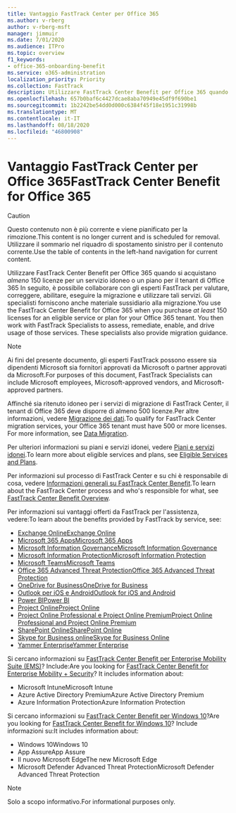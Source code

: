 ```yaml
---
title: Vantaggio FastTrack Center per Office 365
ms.author: v-rberg
author: v-rberg-msft
manager: jimmuir
ms.date: 7/01/2020
ms.audience: ITPro
ms.topic: overview
f1_keywords:
- office-365-onboarding-benefit
ms.service: o365-administration
localization_priority: Priority
ms.collection: FastTrack
description: Utilizzare FastTrack Center Benefit per Office 365 quando si acquistano almeno 150 licenze per un servizio idoneo o un piano per il tenant di Office 365 In seguito, è possibile collaborare con gli esperti FastTrack per valutare, correggere, abilitare, eseguire la migrazione e utilizzare tali servizi. Gli specialisti forniscono anche materiale sussidiario alla migrazione.
ms.openlocfilehash: 657b0baf6c4427dcae8aba70949e45df9f690be1
ms.sourcegitcommit: 1b2242be54dd0d000c6384f45f18e1951c31998b
ms.translationtype: MT
ms.contentlocale: it-IT
ms.lasthandoff: 08/18/2020
ms.locfileid: "46800908"
---
```

# <a name="fasttrack-center-benefit-for-office-365"></a><span data-ttu-id="d2a90-105">Vantaggio FastTrack Center per Office 365</span><span class="sxs-lookup"><span data-stu-id="d2a90-105">FastTrack Center Benefit for Office 365</span></span>

> [!CAUTION]
> <span data-ttu-id="d2a90-106">Questo contenuto non è più corrente e viene pianificato per la rimozione.</span><span class="sxs-lookup"><span data-stu-id="d2a90-106">This content is no longer current and is scheduled for removal.</span></span> <span data-ttu-id="d2a90-107">Utilizzare il sommario nel riquadro di spostamento sinistro per il contenuto corrente.</span><span class="sxs-lookup"><span data-stu-id="d2a90-107">Use the table of contents in the left-hand navigation for current content.</span></span>

<span data-ttu-id="d2a90-p103">Utilizzare FastTrack Center Benefit per Office 365 quando si acquistano *almeno* 150 licenze per un servizio idoneo o un piano per il tenant di Office 365 In seguito, è possibile collaborare con gli esperti FastTrack per valutare, correggere, abilitare, eseguire la migrazione e utilizzare tali servizi. Gli specialisti forniscono anche materiale sussidiario alla migrazione.</span><span class="sxs-lookup"><span data-stu-id="d2a90-p103">You use the FastTrack Center Benefit for Office 365 when you purchase  *at least*  150 licenses for an eligible service or plan for your Office 365 tenant. You then work with FastTrack Specialists to assess, remediate, enable, and drive usage of those services. These specialists also provide migration guidance.</span></span> 
  
> [!NOTE]
> <span data-ttu-id="d2a90-111">Ai fini del presente documento, gli esperti FastTrack possono essere sia dipendenti Microsoft sia fornitori approvati da Microsoft o partner approvati da Microsoft.</span><span class="sxs-lookup"><span data-stu-id="d2a90-111">For purposes of this document, FastTrack Specialists can include Microsoft employees, Microsoft-approved vendors, and Microsoft-approved partners.</span></span> 
  
<span data-ttu-id="d2a90-p104">Affinché sia ritenuto idoneo per i servizi di migrazione di FastTrack Center, il tenant di Office 365 deve disporre di almeno 500 licenze.Per altre informazioni, vedere [Migrazione dei dati](O365-data-migration.md).</span><span class="sxs-lookup"><span data-stu-id="d2a90-p104">To qualify for FastTrack Center migration services, your Office 365 tenant must have 500 or more licenses. For more information, see [Data Migration](O365-data-migration.md).</span></span>
  
<span data-ttu-id="d2a90-114">Per ulteriori informazioni su piani e servizi idonei, vedere [Piani e servizi idonei](M365-eligible-services-and-plans.md).</span><span class="sxs-lookup"><span data-stu-id="d2a90-114">To learn more about eligible services and plans, see [Eligible Services and Plans](M365-eligible-services-and-plans.md).</span></span>
  
<span data-ttu-id="d2a90-115">Per informazioni sul processo di FastTrack Center e su chi è responsabile di cosa, vedere [Informazioni generali su FastTrack Center Benefit](O365-fasttrack-benefit-overview.md).</span><span class="sxs-lookup"><span data-stu-id="d2a90-115">To learn about the FastTrack Center process and who's responsible for what, see [FastTrack Center Benefit Overview](O365-fasttrack-benefit-overview.md).</span></span>

<span data-ttu-id="d2a90-116">Per informazioni sui vantaggi offerti da FastTrack per l'assistenza, vedere:</span><span class="sxs-lookup"><span data-stu-id="d2a90-116">To learn about the benefits provided by FastTrack by service, see:</span></span>

- [<span data-ttu-id="d2a90-117">Exchange Online</span><span class="sxs-lookup"><span data-stu-id="d2a90-117">Exchange Online</span></span>](O365-fasttrack-responsibilities.md#exchange-online)
- [<span data-ttu-id="d2a90-118">Microsoft 365 Apps</span><span class="sxs-lookup"><span data-stu-id="d2a90-118">Microsoft 365 Apps</span></span>](O365-fasttrack-responsibilities.md#microsoft-365-apps)
- [<span data-ttu-id="d2a90-119">Microsoft Information Governance</span><span class="sxs-lookup"><span data-stu-id="d2a90-119">Microsoft Information Governance</span></span>](O365-fasttrack-responsibilities.md#microsoft-information-governance)
- [<span data-ttu-id="d2a90-120">Microsoft Information Protection</span><span class="sxs-lookup"><span data-stu-id="d2a90-120">Microsoft Information Protection</span></span>](O365-fasttrack-responsibilities.md#microsoft-information-protection)
- [<span data-ttu-id="d2a90-121">Microsoft Teams</span><span class="sxs-lookup"><span data-stu-id="d2a90-121">Microsoft Teams</span></span>](O365-fasttrack-responsibilities.md#microsoft-teams)
- [<span data-ttu-id="d2a90-122">Office 365 Advanced Threat Protection</span><span class="sxs-lookup"><span data-stu-id="d2a90-122">Office 365 Advanced Threat Protection</span></span>](O365-fasttrack-responsibilities.md#office-365-advanced-threat-protection)
- [<span data-ttu-id="d2a90-123">OneDrive for Business</span><span class="sxs-lookup"><span data-stu-id="d2a90-123">OneDrive for Business</span></span>](O365-fasttrack-responsibilities.md#onedrive-for-business)
- [<span data-ttu-id="d2a90-124">Outlook per iOS e Android</span><span class="sxs-lookup"><span data-stu-id="d2a90-124">Outlook for iOS and Android</span></span>](O365-fasttrack-responsibilities.md#outlook-for-ios-and-android)
- [<span data-ttu-id="d2a90-125">Power BI</span><span class="sxs-lookup"><span data-stu-id="d2a90-125">Power BI</span></span>](O365-fasttrack-responsibilities.md#power-bi)
- [<span data-ttu-id="d2a90-126">Project Online</span><span class="sxs-lookup"><span data-stu-id="d2a90-126">Project Online</span></span>](O365-fasttrack-responsibilities.md#project-online)
- [<span data-ttu-id="d2a90-127">Project Online Professional e Project Online Premium</span><span class="sxs-lookup"><span data-stu-id="d2a90-127">Project Online Professional and Project Online Premium</span></span>](O365-fasttrack-responsibilities.md#project-online-professional-and-project-online-premium)
- [<span data-ttu-id="d2a90-128">SharePoint Online</span><span class="sxs-lookup"><span data-stu-id="d2a90-128">SharePoint Online</span></span>](O365-fasttrack-responsibilities.md#sharepoint-online)
- [<span data-ttu-id="d2a90-129">Skype for Business online</span><span class="sxs-lookup"><span data-stu-id="d2a90-129">Skype for Business Online</span></span>](O365-fasttrack-responsibilities.md#skype-for-business-online)
- [<span data-ttu-id="d2a90-130">Yammer Enterprise</span><span class="sxs-lookup"><span data-stu-id="d2a90-130">Yammer Enterprise</span></span>](O365-fasttrack-responsibilities.md#yammer-enterprise)
  
<span data-ttu-id="d2a90-p105">Si cercano informazioni su [FastTrack Center Benefit per Enterprise Mobility Suite (EMS)](EMS-fasttrack-benefit-for-EMS.md)? Include:</span><span class="sxs-lookup"><span data-stu-id="d2a90-p105">Are you looking for [FastTrack Center Benefit for Enterprise Mobility + Security](EMS-fasttrack-benefit-for-EMS.md)? It includes information about:</span></span>
  
- <span data-ttu-id="d2a90-133">Microsoft Intune</span><span class="sxs-lookup"><span data-stu-id="d2a90-133">Microsoft Intune</span></span>
- <span data-ttu-id="d2a90-134">Azure Active Directory Premium</span><span class="sxs-lookup"><span data-stu-id="d2a90-134">Azure Active Directory Premium</span></span> 
- <span data-ttu-id="d2a90-135">Azure Information Protection</span><span class="sxs-lookup"><span data-stu-id="d2a90-135">Azure Information Protection</span></span>

<span data-ttu-id="d2a90-136">Si cercano informazioni su [FastTrack Center Benefit per Windows 10](Win-10-fasttrack-benefit-for-Windows-10.md)?</span><span class="sxs-lookup"><span data-stu-id="d2a90-136">Are you looking for [FastTrack Center Benefit for Windows 10](Win-10-fasttrack-benefit-for-Windows-10.md)?</span></span> <span data-ttu-id="d2a90-137">Include informazioni su:</span><span class="sxs-lookup"><span data-stu-id="d2a90-137">It includes information about:</span></span>

- <span data-ttu-id="d2a90-138">Windows 10</span><span class="sxs-lookup"><span data-stu-id="d2a90-138">Windows 10</span></span>
- <span data-ttu-id="d2a90-139">App Assure</span><span class="sxs-lookup"><span data-stu-id="d2a90-139">App Assure</span></span>
- <span data-ttu-id="d2a90-140">Il nuovo Microsoft Edge</span><span class="sxs-lookup"><span data-stu-id="d2a90-140">The new Microsoft Edge</span></span>
- <span data-ttu-id="d2a90-141">Microsoft Defender Advanced Threat Protection</span><span class="sxs-lookup"><span data-stu-id="d2a90-141">Microsoft Defender Advanced Threat Protection</span></span>
    
> [!NOTE]
> <span data-ttu-id="d2a90-142">Solo a scopo informativo.</span><span class="sxs-lookup"><span data-stu-id="d2a90-142">For informational purposes only.</span></span> 

